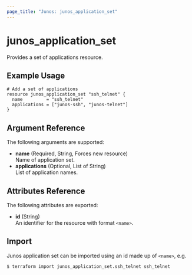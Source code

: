 ```yaml
---
page_title: "Junos: junos_application_set"
---
```


# junos_application_set

Provides a set of applications resource.

## Example Usage

```hcl
# Add a set of applications
resource junos_application_set "ssh_telnet" {
  name         = "ssh_telnet"
  applications = ["junos-ssh", "junos-telnet"]
}
```

## Argument Reference

The following arguments are supported:

- **name** (Required, String, Forces new resource)  
  Name of application set.
- **applications** (Optional, List of String)  
  List of application names.

## Attributes Reference

The following attributes are exported:

- **id** (String)  
  An identifier for the resource with format `<name>`.

## Import

Junos application set can be imported using an id made up of `<name>`, e.g.

```shell
$ terraform import junos_application_set.ssh_telnet ssh_telnet
```
